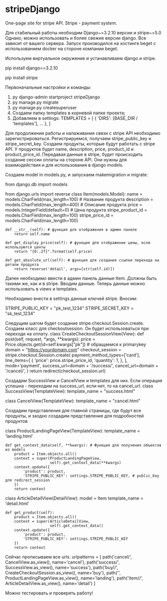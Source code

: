 # stripeDjango
One-page site for stripe API. Stripe - payment system. 

Для стабильный работы необходим Django~=3.2.10 версии и stripe~=5.0
Однако, можно использовать и более свежие версии django. Все зависит от вашего сервера.
Запуск производился на хостинге beget с использованием docker на стороне компании beget. 

Используем виртуальное окружение и устанавливаем django и stripe. 

pip install django==3.2.10

pip install stripe

Первоначальные настройки и команды:
1. py django-admin startproject stripeDjango
2. py manage.py migrate
3. py manage.py createsuperuser
4. Создаем папку templates в корневой папке проекта;
5. Добавляем в settings:
TEMPLATES = [
    {
        'DIRS': [BASE_DIR / 'templates'],
        ...
    },
]

Для продолжения работы и налаживания связи с stripe API необходимо зарегистрироваться. 
Регистрируемся, получаем stripe_public_key и stripe_secret_key. Создаем продукты, которые будут работать с stripe API. 
У продуктов будет name, description, price, product_id и product_price_id. 
Передавая данные в stripe, будет происходить создание сессии оплаты на стороне API.
Они нужны для взаимодействия и для использования в django models.

Создаем model in models.py, и запускаем makemigration и migrate:

from django.db import models

from django.urls import reverse
class Item(models.Model):
    name = models.CharField(max_length=100) # Название продукта
    description = models.CharField(max_length=400) # Описание продукта 
    price = models.IntegerField(default=0) # Цена продукта
    stripe_product_id = models.CharField(max_length=100) 
    stripe_price_id = models.CharField(max_length=100)

    def __str__(self): # функция для отображения в админ панеле 
        return self.name

    def get_display_price(self): # функция для отображение цены, если используются центы 
        return "{0:.2f}".format(self.price)

    def get_absolute_url(self): # функция для создания ссылки перехода на детали продукта
        return reverse('detail', args=[str(self.id)])
        
 Далее необходимо ввести в админ панель данные Item. Должны быть такими же, как и в stripe. 
 Вводим данные. Теперь данные можно использовать в views и templates.
 
 Необходимо внести в settings данные ключей stripe. 
 Вносим:

 STRIPE_PUBLIC_KEY = "pk_test_1234"
 STRIPE_SECRET_KEY = "sk_test_1234"
 
 Следущим шагом будет создание stripe.checkout.Session.create. 
 Создаем класс для checkoutsession. Он будет использоваться при переходе на оплату.
 class CreateCheckoutSessionView(View):
    def post(self, request, *args, **kwargs):
        price = Price.objects.get(id=self.kwargs["pk"]) # обращаемся к primarykey
        domain = "https://yourdomain.com"
        checkout_session = stripe.checkout.Session.create(
            payment_method_types=['card'],
            line_items=[
                {
                    'price': price.stripe_price_id,
                    'quantity': 1,
                },
            ],
            mode='payment',
            success_url=domain + '/success/',
            cancel_url=domain + '/cancel/',
        )
        return redirect(checkout_session.url)
        
     
Создадим SuccessView и CancelView и templates для них. Если операция успешна - переходим на success_url, если нет, то на cancel_url.
class SuccessView(TemplateView):
    template_name = "success.html"

class CancelView(TemplateView):
    template_name = "cancel.html"
    
    
Создадим представления для главной страницы, где будут все продукты, и заодно создадим представление для подробностей продуктов

class ProductLandingPageView(TemplateView):
    template_name = 'landing.html'
    
    def get_context_data(self, **kwargs): # Функция для получения объектов из models
        product = Item.objects.all()
        context = super(ProductLandingPageView,
                        self).get_context_data(**kwargs)
        context.update({
            'product': product,
            'STRIPE_PUBLIC_KEY': settings.STRIPE_PUBLIС_KEY, # public_key для redirect_session
        })
        return context


class ArticleDetailView(DetailView):
    model = Item
    template_name = 'detail.html'

    def get_product(self):
        product = Item.objects.all()
        context = super(ArticleDetailView,
                        self).get_context_data()
        context.update({
            'product': product,
            'STRIPE_PUBLIC_KEY': settings.STRIPE_PUBLIС_KEY
        })
        return context



Сейчас прописываем все urls. 
urlpatterns = [
    path('cancel/', CancelView.as_view(), name='cancel'),
    path('success/', SuccessView.as_view(), name='success'),
    path('buy/<pk>/', CreateCheckoutSession.as_view(), name='buy'),
    path('', ProductLandingPageView.as_view(), name='landing'),
    path('item/<pk>/', ArticleDetailView.as_view(), name='detail')
]


Можно тестировать и проверять работу!










